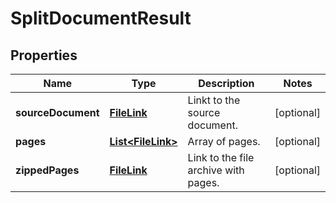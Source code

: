 
# SplitDocumentResult

## Properties
Name | Type | Description | Notes
------------ | ------------- | ------------- | -------------
**sourceDocument** | [**FileLink**](FileLink.md) | Linkt to the source document. |  [optional]
**pages** | [**List&lt;FileLink&gt;**](FileLink.md) | Array of pages. |  [optional]
**zippedPages** | [**FileLink**](FileLink.md) | Link to the file archive with pages. |  [optional]



